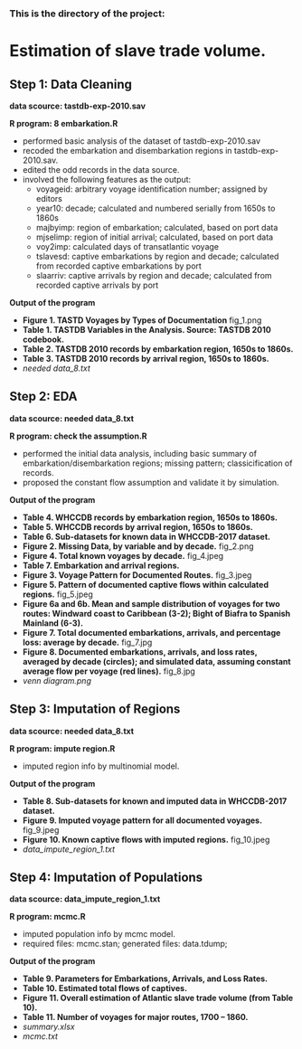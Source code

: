 ### This is the directory of the project:
# Estimation of slave trade volume.

## Step 1: Data Cleaning

**data scource: tastdb-exp-2010.sav**

**R program: 8 embarkation.R**

* performed basic analysis of the dataset of tastdb-exp-2010.sav
* recoded the embarkation and disembarkation regions in tastdb-exp-2010.sav.
* edited the odd records in the data source.
* involved the following features as the output:
  * voyageid: arbitrary voyage identification number; assigned by editors 
  * year10: decade; calculated and numbered serially from 1650s to 1860s 
  * majbyimp: region of embarkation; calculated, based on port data 
  * mjselimp: region of initial arrival; calculated, based on port data 
  * voy2imp: calculated days of transatlantic voyage  
  * tslavesd: captive embarkations by region and decade; calculated from recorded captive embarkations by port 
  * slaarriv: captive arrivals by region and decade; calculated from recorded captive arrivals by port 

**Output of the program**

* **Figure 1. TASTD Voyages by Types of Documentation** fig_1.png
* **Table 1. TASTDB Variables in the Analysis. Source: TASTDB 2010 codebook.**
* **Table 2. TASTDB 2010 records by embarkation region, 1650s to 1860s.**
* **Table 3. TASTDB 2010 records by arrival region, 1650s to 1860s.**
* *needed data_8.txt*

## Step 2: EDA
**data scource: needed data_8.txt**

**R program: check the assumption.R**

* performed the initial data analysis, including basic summary of embarkation/disembarkation regions; missing pattern; classicification of records.
* proposed the constant flow assumption and validate it by simulation.

**Output of the program**

* **Table 4. WHCCDB records by embarkation region, 1650s to 1860s.**
* **Table 5. WHCCDB records by arrival region, 1650s to 1860s.**
* **Table 6. Sub-datasets for known data in WHCCDB-2017 dataset.**
* **Figure 2. Missing Data, by variable and by decade.**   fig_2.png
* **Figure 4. Total known voyages by decade.**   fig_4.jpeg
* **Table 7. Embarkation and arrival regions.**
* **Figure 3. Voyage Pattern for Documented Routes.** fig_3.jpeg
* **Figure 5. Pattern of documented captive flows within calculated regions.**   fig_5.jpeg
* **Figure 6a and 6b. Mean and sample distribution of voyages for two routes: Windward coast to Caribbean (3-2); Bight of Biafra to Spanish Mainland (6-3).** 
* **Figure 7. Total documented embarkations, arrivals, and percentage loss: average by decade.**   fig_7.jpg
* **Figure 8. Documented embarkations, arrivals, and loss rates, averaged by decade (circles); and simulated data, assuming constant average flow per voyage (red lines).** fig_8.jpg
* *venn diagram.png*

## Step 3: Imputation of Regions

**data scource: needed data_8.txt**

**R program: impute region.R**

* imputed region info by multinomial model.

**Output of the program**

* **Table 8. Sub-datasets for known and imputed data in WHCCDB-2017 dataset.**
* **Figure 9. Imputed voyage pattern for all documented voyages.**  fig_9.jpeg
* **Figure 10. Known captive flows with imputed regions.**  fig_10.jpeg
* *data_impute_region_1.txt*

## Step 4: Imputation of Populations

**data scource: data_impute_region_1.txt**

**R program: mcmc.R**

* imputed population info by mcmc model.
* required files: mcmc.stan; generated files: data.tdump; 

**Output of the program**

* **Table 9. Parameters for Embarkations, Arrivals, and Loss Rates.** 
* **Table 10. Estimated total flows of captives.**
* **Figure 11. Overall estimation of Atlantic slave trade volume (from Table 10).**
* **Table 11. Number of voyages for major routes, 1700 – 1860.**
* *summary.xlsx*
* *mcmc.txt*
